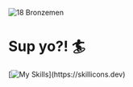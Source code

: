 

![18 Bronzemen](https://encrypted-tbn0.gstatic.com/images?q=tbn:ANd9GcRwPG_XRxtiRS9Tkniq1DEuoTv4MNUz1K0sFklBhkxm1go0yJg6Gnb8tRSIUqEHrSvFbxg&usqp=CAU)
# Sup yo?! :surfer:

[![My Skills](https://skillicons.dev/icons?i=react,js,html,css,)](https://skillicons.dev)

<!--
**mjs94080/mjs94080** is a ✨ _special_ ✨ repository because its `README.md` (this file) appears on your GitHub profile.

Here are some ideas to get you started:

- 🔭 I’m currently working on React.
- 🌱 I’m currently learning Software Development.
- 👯 I’m looking to collaborate on fun apps.
- 🤔 I’m looking for help with JavaScript and React.
- 💬 Ask me about your mom.
- 📫 How to reach me: mjs94080@gmail.com
- 😄 Pronouns: Dude.
- ⚡ Fun fact: I use to be homeless.
-->
